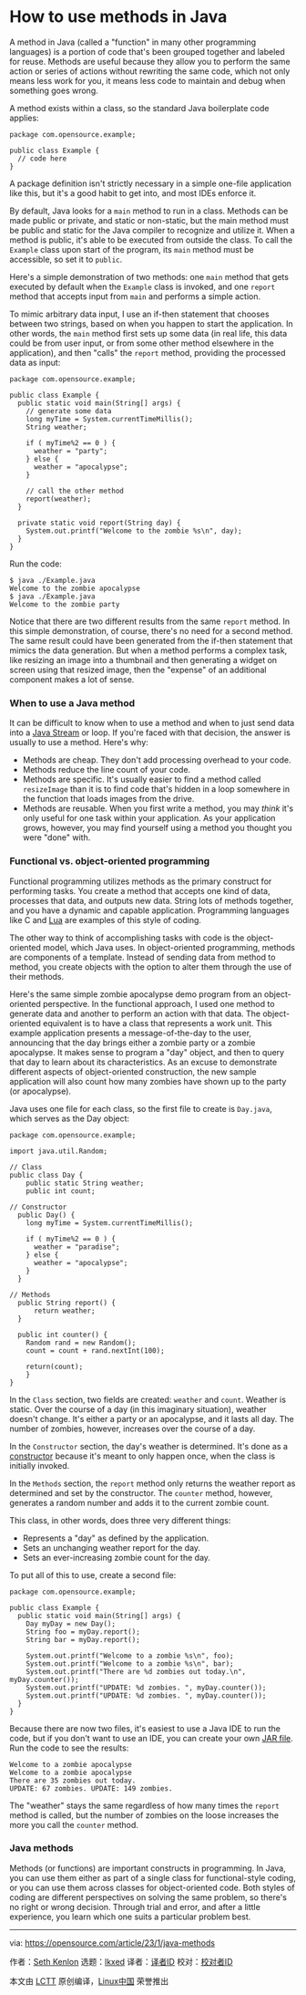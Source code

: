 [#]: subject: "How to use methods in Java"
[#]: via: "https://opensource.com/article/23/1/java-methods"
[#]: author: "Seth Kenlon https://opensource.com/users/seth"
[#]: collector: "lkxed"
[#]: translator: " "
[#]: reviewer: " "
[#]: publisher: " "
[#]: url: " "

How to use methods in Java
======

A method in Java (called a "function" in many other programming languages) is a portion of code that's been grouped together and labeled for reuse. Methods are useful because they allow you to perform the same action or series of actions without rewriting the same code, which not only means less work for you, it means less code to maintain and debug when something goes wrong.

A method exists within a class, so the standard Java boilerplate code applies:

```
package com.opensource.example;

public class Example {
  // code here
}
```

A package definition isn't strictly necessary in a simple one-file application like this, but it's a good habit to get into, and most IDEs enforce it.

By default, Java looks for a `main` method to run in a class. Methods can be made public or private, and static or non-static, but the main method must be public and static for the Java compiler to recognize and utilize it. When a method is public, it's able to be executed from outside the class. To call the `Example` class upon start of the program, its `main` method must be accessible, so set it to `public`.

Here's a simple demonstration of two methods: one `main` method that gets executed by default when the `Example` class is invoked, and one `report` method that accepts input from `main` and performs a simple action.

To mimic arbitrary data input, I use an if-then statement that chooses between two strings, based on when you happen to start the application. In other words, the `main` method first sets up some data (in real life, this data could be from user input, or from some other method elsewhere in the application), and then "calls" the `report` method, providing the processed data as input:

```
package com.opensource.example;

public class Example {
  public static void main(String[] args) {
    // generate some data
    long myTime = System.currentTimeMillis();
    String weather;

    if ( myTime%2 == 0 ) {
      weather = "party";
    } else {
      weather = "apocalypse";
    }

    // call the other method
    report(weather);
  }

  private static void report(String day) {
    System.out.printf("Welcome to the zombie %s\n", day);
  }
}
```

Run the code:

```
$ java ./Example.java
Welcome to the zombie apocalypse
$ java ./Example.java
Welcome to the zombie party
```

Notice that there are two different results from the same `report` method. In this simple demonstration, of course, there's no need for a second method. The same result could have been generated from the if-then statement that mimics the data generation. But when a method performs a complex task, like resizing an image into a thumbnail and then generating a widget on screen using that resized image, then the "expense" of an additional component makes a lot of sense.

### When to use a Java method

It can be difficult to know when to use a method and when to just send data into a [Java Stream][1] or loop. If you're faced with that decision, the answer is usually to use a method. Here's why:

- Methods are cheap. They don't add processing overhead to your code.
- Methods reduce the line count of your code.
- Methods are specific. It's usually easier to find a method called `resizeImage` than it is to find code that's hidden in a loop somewhere in the function that loads images from the drive.
- Methods are reusable. When you first write a method, you may _think_ it's only useful for one task within your application. As your application grows, however, you may find yourself using a method you thought you were "done" with.

### Functional vs. object-oriented programming

Functional programming utilizes methods as the primary construct for performing tasks. You create a method that accepts one kind of data, processes that data, and outputs new data. String lots of methods together, and you have a dynamic and capable application. Programming languages like C and [Lua][2] are examples of this style of coding.

The other way to think of accomplishing tasks with code is the object-oriented model, which Java uses. In object-oriented programming, methods are components of a template. Instead of sending data from method to method, you create objects with the option to alter them through the use of their methods.

Here's the same simple zombie apocalypse demo program from an object-oriented perspective. In the functional approach, I used one method to generate data and another to perform an action with that data. The object-oriented equivalent is to have a class that represents a work unit. This example application presents a message-of-the-day to the user, announcing that the day brings either a zombie party or a zombie apocalypse. It makes sense to program a "day" object, and then to query that day to learn about its characteristics. As an excuse to demonstrate different aspects of object-oriented construction, the new sample application will also count how many zombies have shown up to the party (or apocalypse).

Java uses one file for each class, so the first file to create is `Day.java`, which serves as the Day object:

```
package com.opensource.example;

import java.util.Random;

// Class
public class Day {
    public static String weather;
    public int count;

// Constructor
  public Day() {
    long myTime = System.currentTimeMillis();

    if ( myTime%2 == 0 ) {
      weather = "paradise";
    } else {
      weather = "apocalypse";
    }
  }

// Methods
  public String report() {
      return weather;
  }

  public int counter() {
    Random rand = new Random();
    count = count + rand.nextInt(100);

    return(count);
    }
}
```

In the `Class` section, two fields are created: `weather` and `count`. Weather is static. Over the course of a day (in this imaginary situation), weather doesn't change. It's either a party or an apocalypse, and it lasts all day. The number of zombies, however, increases over the course of a day.

In the `Constructor` section, the day's weather is determined. It's done as a [constructor][3] because it's meant to only happen once, when the class is initially invoked.

In the `Methods` section, the `report` method only returns the weather report as determined and set by the constructor. The `counter` method, however, generates a random number and adds it to the current zombie count.

This class, in other words, does three very different things:

- Represents a "day" as defined by the application.
- Sets an unchanging weather report for the day.
- Sets an ever-increasing zombie count for the day.

To put all of this to use, create a second file:

```
package com.opensource.example;

public class Example {
  public static void main(String[] args) {
    Day myDay = new Day();
    String foo = myDay.report();
    String bar = myDay.report();

    System.out.printf("Welcome to a zombie %s\n", foo);
    System.out.printf("Welcome to a zombie %s\n", bar);
    System.out.printf("There are %d zombies out today.\n", myDay.counter());
    System.out.printf("UPDATE: %d zombies. ", myDay.counter());
    System.out.printf("UPDATE: %d zombies. ", myDay.counter());
  }
}
```

Because there are now two files, it's easiest to use a Java IDE to run the code, but if you don't want to use an IDE, you can create your own [JAR file][4]. Run the code to see the results:

```
Welcome to a zombie apocalypse
Welcome to a zombie apocalypse
There are 35 zombies out today.
UPDATE: 67 zombies. UPDATE: 149 zombies.
```

The "weather" stays the same regardless of how many times the `report` method is called, but the number of zombies on the loose increases the more you call the `counter` method.

### Java methods

Methods (or functions) are important constructs in programming. In Java, you can use them either as part of a single class for functional-style coding, or you can use them across classes for object-oriented code. Both styles of coding are different perspectives on solving the same problem, so there's no right or wrong decision. Through trial and error, and after a little experience, you learn which one suits a particular problem best.

--------------------------------------------------------------------------------

via: https://opensource.com/article/23/1/java-methods

作者：[Seth Kenlon][a]
选题：[lkxed][b]
译者：[译者ID](https://github.com/译者ID)
校对：[校对者ID](https://github.com/校对者ID)

本文由 [LCTT](https://github.com/LCTT/TranslateProject) 原创编译，[Linux中国](https://linux.cn/) 荣誉推出

[a]: https://opensource.com/users/seth
[b]: https://github.com/lkxed
[1]: https://opensource.com/article/20/1/javastream
[2]: https://opensource.com/article/22/11/lua-worth-learning
[3]: https://opensource.com/article/19/6/what-java-constructor
[4]: https://opensource.com/article/21/8/fastjar

